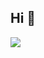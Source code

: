 ## Hi 👋



<img src="https://capsule-render.vercel.app/api?type=wave&color=skyblue&height=300&section=header&text=welcome!%20&fontSize=90" />

<!--
**blackcat417/blackcat417** is a ✨ _special_ ✨ repository because its `README.md` (this file) appears on your GitHub profile. https://capsule-render.vercel.app/api?
